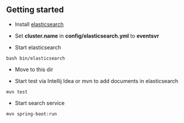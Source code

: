 ## Getting started

* Install [elasticsearch](https://www.elastic.co/downloads/past-releases/elasticsearch-2-4-4)

* Set **cluster.name** in **config/elasticsearch.yml** to **eventsvr**

* Start elasticsearch

```
bash bin/elasticsearch
```

* Move to this dir

* Start test via Intellij Idea or mvn to add documents in elasticsearch

```
mvn test
```

* Start search service

```
mvn spring-boot:run
```
